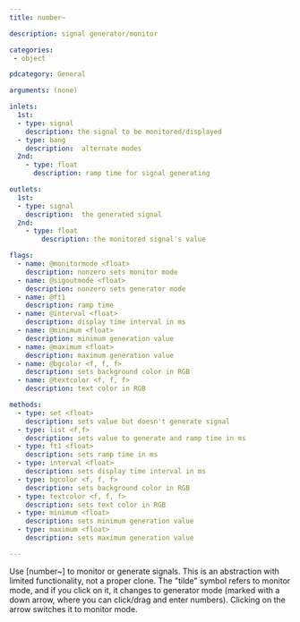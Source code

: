 ```yaml
---
title: number~

description: signal generator/monitor

categories:
 - object

pdcategory: General

arguments: (none)

inlets:
  1st:
  - type: signal
    description: the signal to be monitored/displayed
  - type: bang
    description:  alternate modes
  2nd:
    - type: float
      description: ramp time for signal generating

outlets:
  1st:
  - type: signal
    description:  the generated signal
  2nd:
    - type: float
        description: the monitored signal's value

flags:
  - name: @monitormode <float>
    description: nonzero sets monitor mode 
  - name: @sigoutmode <float>
    description: nonzero sets generator mode 
  - name: @ft1
    description: ramp time
  - name: @interval <float>
    description: display time interval in ms
  - name: @minimum <float>
    description: minimum generation value
  - name: @maximum <float>
    description: maximum generation value
  - name: @bgcolor <f, f, f>
    description: sets background color in RGB
  - name: @textcolor <f, f, f>
    description: text color in RGB

methods:
  - type: set <float>
    description: sets value but doesn't generate signal
  - type: list <f,f>
    description: sets value to generate and ramp time in ms
  - type: ft1 <float>
    description: sets ramp time in ms
  - type: interval <float>
    description: sets display time interval in ms  
  - type: bgcolor <f, f, f>
    description: sets background color in RGB
  - type: textcolor <f, f, f>
    description: sets text color in RGB
  - type: minimum <float>
    description: sets minimum generation value
  - type: maximum <float>
    description: sets maximum generation value

---
```


Use [number~] to monitor or generate signals. This is an abstraction with limited functionality, not a proper clone.
The "tilde" symbol refers to monitor mode, and if you click on it, it changes to generator mode (marked with a down arrow, where you can click/drag and enter numbers). Clicking on the arrow switches it to monitor mode.
